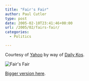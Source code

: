 ```yaml
---
title: "Fair's Fair"
author: Paul Cutler
type: post
date: 2005-02-10T23:41:46+00:00
url: /2005/02/fairs-fair/
categories:
  - Politics

---
```

Courtesy of [Yahoo][1] by way of [Daily Kos][2].

<img src="https://i1.wp.com/us.news1.yimg.com/us.yimg.com/p/uc/20050210/lnq050210.gif?w=700" alt="Fair's Fair" data-recalc-dims="1" />

[Bigger version here][3].

 [1]: http://www.yahoo.com
 [2]: http://www.dailykos.com
 [3]: http://us.news1.yimg.com/us.yimg.com/p/uc/20050210/lnq050210.gif